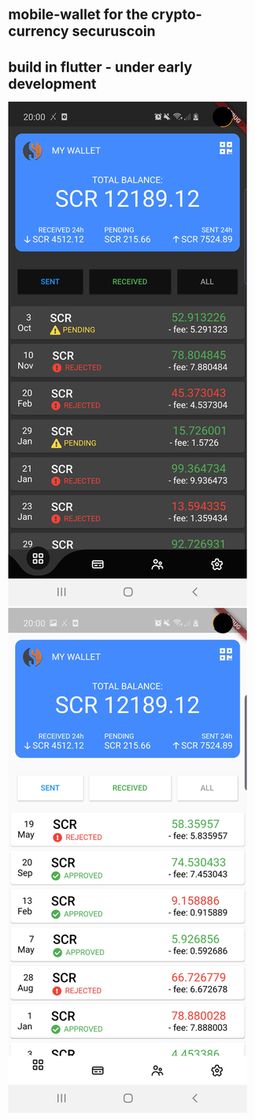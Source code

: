 # mobile-wallet for the crypto-currency securuscoin
# build in flutter - under early development
![dark_version](https://raw.githubusercontent.com/JOXW/mobile-wallet/master/assets/dashboard_dark.jpg)
![light_versiont](https://raw.githubusercontent.com/JOXW/mobile-wallet/master/assets/dashboard_light.jpg)
